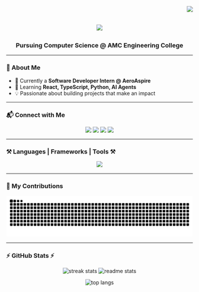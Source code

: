<img align="right" src="https://visitor-badge.laobi.icu/badge?page_id=Atpdevil.Atpdevil" />

<h1 align="center">
    <img src="https://readme-typing-svg.herokuapp.com/?font=Righteous&size=35&center=true&vCenter=true&width=600&height=70&duration=4000&lines=Hi+There!+👋;+I'm+Gokul+Krishna!;+Software+Developer+Intern;Open-Source+Enthusiast;Tech+Explorer+🚀" />
</h1>

<h3 align="center">Pursuing Computer Science @ AMC Engineering College</h3>

---

### 🌟 About Me  
- 🔭 Currently a **Software Developer Intern @ AeroAspire**  
- 🌱 Learning **React, TypeScript, Python, AI Agents**  
- 💡 Passionate about building projects that make an impact  

---

### 📬 Connect with Me  
<p align="center">
  <a href="mailto:gokulteck@gmail.com"><img src="https://img.shields.io/badge/Gmail-D14836?style=for-the-badge&logo=gmail&logoColor=white"/></a>
  <a href="https://linkedin.com/in/gokul-k-1b5123291"><img src="https://img.shields.io/badge/LinkedIn-0077B5?style=for-the-badge&logo=linkedin&logoColor=white"/></a>
  <a href="https://instagram.com/_gokulkrishna.s"><img src="https://img.shields.io/badge/Instagram-E4405F?style=for-the-badge&logo=instagram&logoColor=white"/></a>
  <a href="https://YOUR_PORTFOLIO_URL"><img src="https://img.shields.io/badge/Portfolio-FF5722?style=for-the-badge&logo=Google-chrome&logoColor=white"/></a>
</p>

---

### ⚒️ Languages | Frameworks | Tools ⚒️
<p align="center">
  <img src="https://skillicons.dev/icons?i=react,typescript,javascript,python,nodejs,mongodb,html,css,java,c,mysql,git,github,vscode,figma" />
</p>

---

### 🐍 My Contributions
<p align="center">
  <picture>
    <source media="(prefers-color-scheme: dark)" srcset="https://raw.githubusercontent.com/Atpdevil/Atpdevil/output/github-contribution-grid-snake-dark.svg">
    <source media="(prefers-color-scheme: light)" srcset="https://raw.githubusercontent.com/Atpdevil/Atpdevil/output/github-contribution-grid-snake.svg">
    <img alt="snake animation" src="https://raw.githubusercontent.com/Atpdevil/Atpdevil/output/github-contribution-grid-snake.svg">
  </picture>
</p>

---

### ⚡ GitHub Stats ⚡
<p align="center">
  <img width=390 src="https://github-readme-streak-stats-salesp07.vercel.app/?user=Atpdevil&count_private=true&theme=react&border_radius=10" alt="streak stats"/>
  <img width=390 src="https://github-readme-stats-salesp07.vercel.app/api?username=Atpdevil&count_private=true&show_icons=true&theme=react&rank_icon=github&border_radius=10" alt="readme stats" />
</p>

<p align="center">
  <img width=325 src="https://github-readme-stats-salesp07.vercel.app/api/top-langs/?username=Atpdevil&hide=HTML&langs_count=8&layout=compact&theme=react&border_radius=10" alt="top langs" />
</p>
